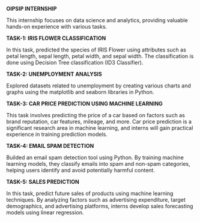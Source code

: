 **OIPSIP INTERNSHIP**

This internship focuses on data science and analytics, providing valuable hands-on experience with various tasks.

**TASK-1: IRIS FLOWER CLASSIFICATION**

In this task,  predicted the species of IRIS Flower using attributes such as petal length, sepal length, petal width, and sepal width. The classification is done using Decision Tree classification (ID3 Classifier).

**TASK-2: UNEMPLOYMENT ANALYSIS**

Explored datasets related to unemployment by creating various charts and graphs using the matplotlib and seaborn libraries in Python.

**TASK-3: CAR PRICE PREDICTION USING MACHINE LEARNING**

This task involves predicting the price of a car based on factors such as brand reputation, car features, mileage, and more. Car price prediction is a significant research area in machine learning, and interns will gain practical experience in training prediction models.

**TASK-4: EMAIL SPAM DETECTION**

Builded an email spam detection tool using Python. By training machine learning models, they classify emails into spam and non-spam categories, helping users identify and avoid potentially harmful content.

**TASK-5: SALES PREDICTION**

In this task, predict future sales of products using machine learning techniques. By analyzing factors such as advertising expenditure, target demographics, and advertising platforms, interns develop sales forecasting models using linear regression.
